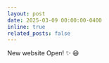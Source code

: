 ```yaml
---
layout: post
date: 2025-03-09 00:00:00-0400
inline: true
related_posts: false
---
```


New website Open! :sparkles: :smile:
